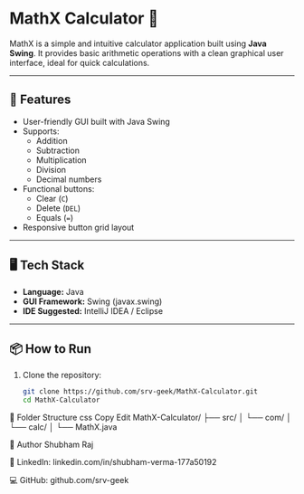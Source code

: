 # MathX Calculator 🧮

MathX is a simple and intuitive calculator application built using **Java Swing**. It provides basic arithmetic operations with a clean graphical user interface, ideal for quick calculations.

---

## 🚀 Features

- User-friendly GUI built with Java Swing
- Supports:
  - Addition
  - Subtraction
  - Multiplication
  - Division
  - Decimal numbers
- Functional buttons:
  - Clear (`C`)
  - Delete (`DEL`)
  - Equals (`=`)
- Responsive button grid layout

---

## 🖥️ Tech Stack

- **Language:** Java
- **GUI Framework:** Swing (javax.swing)
- **IDE Suggested:** IntelliJ IDEA / Eclipse

---

## 📦 How to Run

1. Clone the repository:
   ```bash
   git clone https://github.com/srv-geek/MathX-Calculator.git
   cd MathX-Calculator
   
📁 Folder Structure
css
Copy
Edit
MathX-Calculator/
├── src/
│   └── com/
│       └── calc/
│           └── MathX.java

🙌 Author
Shubham Raj

🔗 LinkedIn: linkedin.com/in/shubham-verma-177a50192

💻 GitHub: github.com/srv-geek
